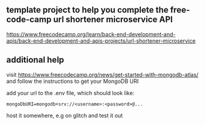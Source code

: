 ## template project to help you complete the free-code-camp url shortener microservice API
https://www.freecodecamp.org/learn/back-end-development-and-apis/back-end-development-and-apis-projects/url-shortener-microservice

## additional help
visit https://www.freecodecamp.org/news/get-started-with-mongodb-atlas/ and follow the instructions to get your MongoDB URI

add your url to the .env file, which should look like:

```
mongoDbURI=mongodb+srv://<username>:<password>@...
```
  
host it somewhere, e.g on glitch and test it out
